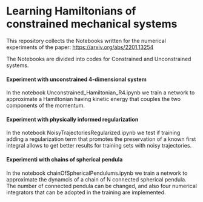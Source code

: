 # Learning Hamiltonians of constrained mechanical systems

This repository collects the Notebooks written for the numerical experiments of the paper: https://arxiv.org/abs/2201.13254

The Notebooks are divided into codes for Constrained and Unconstrained systems.

#### Experiment with unconstrained 4-dimensional system

In the notebook Unconstrained_Hamiltonian_R4.ipynb we train a network to approximate a Hamiltonian having kinetic energy that couples the two components of the momentum. 

#### Experiment with physically informed regularization

In the notebook NoisyTrajectoriesRegularized.ipynb we test if training adding a regularization term that promotes the preservation of a known first integral allows to get better results for training sets with noisy trajectories.

#### Experimenti with chains of spherical pendula

In the notebook chainOfSphericalPendulums.ipynb we train a network to approximate the dynamcis of a chain of N connected spherical pendula. The number of connected pendula can be changed, and also four numerical integrators that can be adopted in the training are implemented. 
